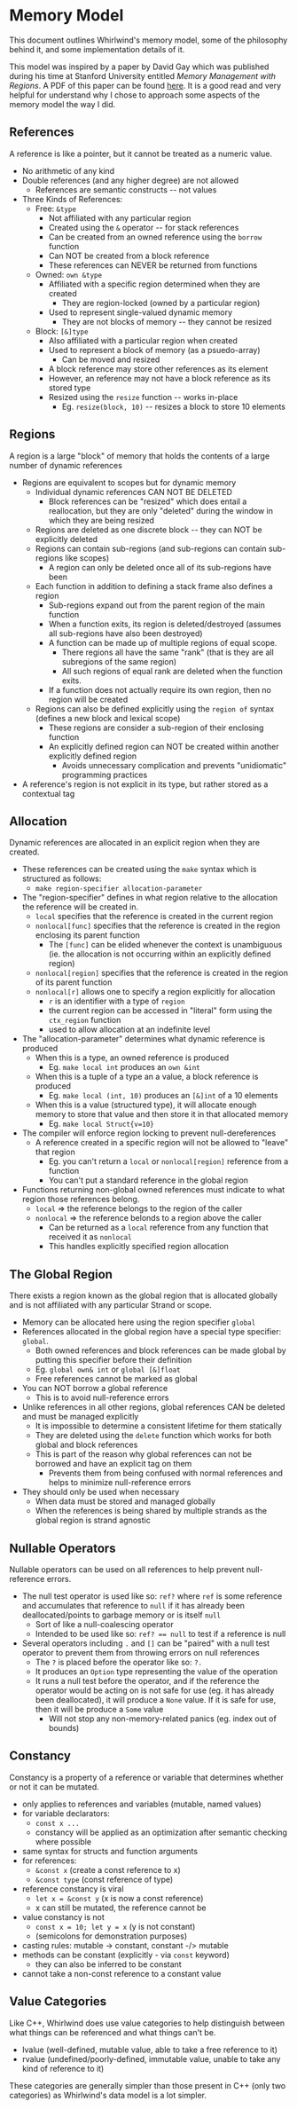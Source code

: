 # Memory Model

This document outlines Whirlwind's memory model, some of the philosophy behind it, and
some implementation details of it.

This model was inspired by a paper by David Gay which was published during his time at
Stanford University entitled *Memory Management with Regions*.  A PDF of this paper can be
found [here](https://theory.stanford.edu/~aiken/publications/theses/gay.pdf).  It is a
good read and very helpful for understand why I chose to approach some aspects of the
memory model the way I did.

## References
A reference is like a pointer, but it cannot be treated as a numeric value.

  - No arithmetic of any kind
  - Double references (and any higher degree) are not allowed
    - References are semantic constructs -- not values
  - Three Kinds of References:
    - Free: `&type`
      - Not affiliated with any particular region
      - Created using the `&` operator -- for stack references
      - Can be created from an owned reference using the `borrow` function
      - Can NOT be created from a block reference
      - These references can NEVER be returned from functions
    - Owned: `own &type`
      - Affiliated with a specific region determined when they are created
        - They are region-locked (owned by a particular region)
      - Used to represent single-valued dynamic memory
        - They are not blocks of memory -- they cannot be resized
    - Block: `[&]type`
      - Also affiliated with a particular region when created
      - Used to represent a block of memory (as a psuedo-array)
        - Can be moved and resized
      - A block reference may store other references as its element
      - However, an reference may not have a block reference as its stored type
      - Resized using the `resize` function -- works in-place
        - Eg. `resize(block, 10)` -- resizes a block to store 10 elements

## Regions 
A region is a large "block" of memory that holds the contents of a large number of dynamic references

  - Regions are equivalent to scopes but for dynamic memory
    - Individual dynamic references CAN NOT BE DELETED
      - Block references can be "resized" which does entail a reallocation,
      but they are only "deleted" during the window in which they are being resized
    - Regions are deleted as one discrete block -- they can NOT be explicitly deleted
    - Regions can contain sub-regions (and sub-regions can contain sub-regions like scopes)
      - A region can only be deleted once all of its sub-regions have been
    - Each function in addition to defining a stack frame also defines a region
      - Sub-regions expand out from the parent region of the main function
      - When a function exits, its region is deleted/destroyed (assumes all sub-regions
      have also been destroyed)
      - A function can be made up of multiple regions of equal scope.
        - There regions all have the same "rank" (that is they are all subregions of the same region)
        - All such regions of equal rank are deleted when the function exits.
      - If a function does not actually require its own region, then no region will be created
    - Regions can also be defined explicitly using the `region of` syntax (defines a new block
    and lexical scope)
      - These regions are consider a sub-region of their enclosing function
      - An explicitly defined region can NOT be created within another explicitly defined region
        - Avoids unnecessary complication and prevents "unidiomatic" programming practices 
  - A reference's region is not explicit in its type, but rather stored as a contextual tag

## Allocation

Dynamic references are allocated in an explicit region when they are created.  

  - These references can be created using the `make` syntax which is structured as follows:
    - `make region-specifier allocation-parameter`
  - The "region-specifier" defines in what region relative to the allocation the reference will
  be created in.
    - `local` specifies that the reference is created in the current region
    - `nonlocal[func]` specifies that the reference is created in the region enclosing
    its parent function
      - The `[func]` can be elided whenever the context is unambiguous (ie. the allocation
      is not occurring within an explicitly defined region)
    - `nonlocal[region]` specifies that the reference is created in the region of its
    parent function 
    - `nonlocal[r]` allows one to specify a region explicitly for allocation
      - `r` is an identifier with a type of `region`
      - the current region can be accessed in "literal" form using the `ctx_region` function
      - used to allow allocation at an indefinite level
  - The "allocation-parameter" determines what dynamic reference is produced
    - When this is a type, an owned reference is produced
      - Eg. `make local int` produces an `own &int`
    - When this is a tuple of a type an a value, a block reference is produced
      - Eg. `make local (int, 10)` produces an `[&]int` of a 10 elements
    - When this is a value (structured type), it will allocate enough memory
      to store that value and then store it in that allocated memory
      - Eg. `make local Struct{v=10}`
  - The compiler will enforce region locking to prevent null-dereferences
    - A reference created in a specific region will not be allowed to "leave" that region
      - Eg. you can't return a `local` or `nonlocal[region]` reference from a function
      - You can't put a standard reference in the global region
  - Functions returning non-global owned references must indicate to what region those references
  belong.
    - `local` => the reference belongs to the region of the caller
    - `nonlocal` => the reference belonds to a region above the caller
      - Can be returned as a `local` reference from any function that received it as `nonlocal`
      - This handles explicitly specified region allocation

## The Global Region

There exists a region known as the global region that is allocated globally and 
is not affiliated with any particular Strand or scope.

  - Memory can be allocated here using the region specifier `global`
  - References allocated in the global region have a special type specifier: `global`.
    - Both owned references and block references can be made global by putting this
    specifier before their definition
    - Eg. `global own& int` or `global [&]float`
    - Free references cannot be marked as global
  - You can NOT borrow a global reference
    - This is to avoid null-reference errors
  - Unlike references in all other regions, global references CAN be deleted and must
  be managed explicitly
    - It is impossible to determine a consistent lifetime for them statically
    - They are deleted using the `delete` function which works for both global and
    block references
    - This is part of the reason why global references can not be borrowed and have
    an explicit tag on them
      - Prevents them from being confused with normal references and helps to minimize
      null-reference errors
  - They should only be used when necessary
    - When data must be stored and managed globally
    - When the references is being shared by multiple strands as the global region is
    strand agnostic

## Nullable Operators

Nullable operators can be used on all references to help prevent null-reference errors.

  - The null test operator is used like so: `ref?` where `ref` is some reference and
  accumulates that reference to `null` if it has already been deallocated/points to
  garbage memory or is itself `null`
    - Sort of like a null-coalescing operator
    - Intended to be used like so: `ref? == null` to test if a reference is null
  - Several operators including `.` and `[]` can be "paired" with a null test operator
  to prevent them from throwing errors on null references
    - The `?` is placed before the operator like so: `?.`
    - It produces an `Option` type representing the value of the operation
    - It runs a null test before the operator, and if the reference the operator would be
    acting on is not safe for use (eg. it has already been deallocated), it will
    produce a `None` value.  If it is safe for use, then it will be produce a `Some` value
      - Will not stop any non-memory-related panics (eg. index out of bounds)

## Constancy

Constancy is a property of a reference or variable that determines whether or not it
can be mutated.

  - only applies to references and variables (mutable, named values)
  - for variable declarators:
    - `const x ...`
    - constancy will be applied as an optimization after semantic checking
      where possible
  - same syntax for structs and function arguments
  - for references:
    - `&const x` (create a const reference to x)
    - `&const type` (const reference of type)
  - reference constancy is viral
    - `let x = &const y` (x is now a const reference)
    - x can still be mutated, the reference cannot be
  - value constancy is not
    - `const x = 10; let y = x` (y is not constant)
    - (semicolons for demonstration purposes)
  - casting rules: mutable -> constant, constant -/> mutable
  - methods can be constant (explicitly - via `const` keyword)
    - they can also be inferred to be constant
  - cannot take a non-const reference to a constant value

## Value Categories

Like C++, Whirlwind does use value categories to help distinguish between what things can be
referenced and what things can't be. 

  - lvalue (well-defined, mutable value, able to take a free reference to it)
  - rvalue (undefined/poorly-defined, immutable value, unable to take any kind of reference to it)

These categories are generally simpler than those present in C++ (only two categories) as
Whirlwind's data model is a lot simpler.
